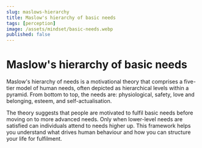 ```yaml
---
slug: maslows-hierarchy
title: Maslow's hierarchy of basic needs
tags: [perception]
image: /assets/mindset/basic-needs.webp
published: false
---
```


# Maslow's hierarchy of basic needs

<!-- truncate -->

Maslow's hierarchy of needs is a motivational theory that comprises a five-tier model of human
needs, often depicted as hierarchical levels within a pyramid. From bottom to top, the needs are:
physiological, safety, love and belonging, esteem, and self-actualisation.

The theory suggests that people are motivated to fulfil basic needs before moving on to more
advanced needs. Only when lower-level needs are satisfied can individuals attend to needs higher up.
This framework helps you understand what drives human behaviour and how you can structure your life
for fulfilment.
